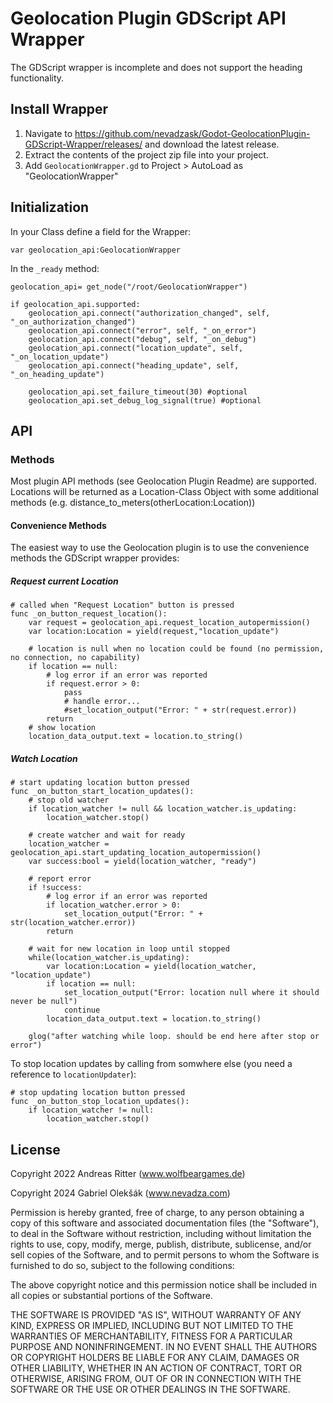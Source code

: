 # Geolocation Plugin GDScript API Wrapper

<!-- C# Wrapper Class for easier usage of the Godot Geolocation Plugin for Android (<https://github.com/WolfBearGames/Godot-GeolocationPlugin-Android>) and iOS (<https://github.com/WolfBearGames/Godot-GeolocationPlugin-iOS>) -->

The GDScript wrapper is incomplete and does not support the heading functionality.

<!-- ## Usage Example (Example App) -->

<!-- <https://github.com/WolfBearGames/GeolocationTestApp> -->

## Install Wrapper

1. Navigate to <https://github.com/nevadzask/Godot-GeolocationPlugin-GDScript-Wrapper/releases/> and download the latest release.
2. Extract the contents of the project zip file into your project. 
3. Add `GeolocationWrapper.gd` to Project > AutoLoad as "GeolocationWrapper"

## Initialization

In your Class define a field for the Wrapper:

```gdscript
var geolocation_api:GeolocationWrapper
```

In the `_ready` method:

```gdscript
geolocation_api= get_node("/root/GeolocationWrapper")

if geolocation_api.supported:
    geolocation_api.connect("authorization_changed", self, "_on_authorization_changed")
    geolocation_api.connect("error", self, "_on_error")
    geolocation_api.connect("debug", self, "_on_debug")
    geolocation_api.connect("location_update", self, "_on_location_update")
    geolocation_api.connect("heading_update", self, "_on_heading_update")

    geolocation_api.set_failure_timeout(30) #optional
    geolocation_api.set_debug_log_signal(true) #optional
```

## API

### Methods

Most plugin API methods (see Geolocation Plugin Readme) are supported.
Locations will be returned as a Location-Class Object with some additional methods (e.g. distance_to_meters(otherLocation:Location))

#### Convenience Methods

The easiest way to use the Geolocation plugin is to use the convenience methods the GDScript wrapper provides:

##### Request current Location

```gdscript
# called when "Request Location" button is pressed
func _on_button_request_location():
    var request = geolocation_api.request_location_autopermission()
    var location:Location = yield(request,"location_update")

    # location is null when no location could be found (no permission, no connection, no capability)
    if location == null:
        # log error if an error was reported
        if request.error > 0:
            pass
            # handle error...
            #set_location_output("Error: " + str(request.error))
        return
    # show location 
    location_data_output.text = location.to_string()
```

##### Watch Location

```gdscript
# start updating location button pressed
func _on_button_start_location_updates():
    # stop old watcher
    if location_watcher != null && location_watcher.is_updating:
        location_watcher.stop()
        
    # create watcher and wait for ready
    location_watcher = geolocation_api.start_updating_location_autopermission()
    var success:bool = yield(location_watcher, "ready")
        
    # report error
    if !success:
        # log error if an error was reported
        if location_watcher.error > 0:
            set_location_output("Error: " + str(location_watcher.error))
        return
        
    # wait for new location in loop until stopped
    while(location_watcher.is_updating):
        var location:Location = yield(location_watcher, "location_update")
        if location == null:
            set_location_output("Error: location null where it should never be null")
            continue
        location_data_output.text = location.to_string()

    glog("after watching while loop. should be end here after stop or error")
```

To stop location updates by calling from somwhere else (you need a reference to `locationUpdater`):

```gdscript
# stop updating location button pressed
func _on_button_stop_location_updates():
    if location_watcher != null:
        location_watcher.stop()
```

## License

Copyright 2022 Andreas Ritter (www.wolfbeargames.de)

Copyright 2024 Gabriel Olekšák (www.nevadza.com)

Permission is hereby granted, free of charge, to any person obtaining a copy of this software and associated documentation files (the "Software"), to deal in the Software without restriction, including without limitation the rights to use, copy, modify, merge, publish, distribute, sublicense, and/or sell copies of the Software, and to permit persons to whom the Software is furnished to do so, subject to the following conditions:

The above copyright notice and this permission notice shall be included in all copies or substantial portions of the Software.

THE SOFTWARE IS PROVIDED "AS IS", WITHOUT WARRANTY OF ANY KIND, EXPRESS OR IMPLIED, INCLUDING BUT NOT LIMITED TO THE WARRANTIES OF MERCHANTABILITY, FITNESS FOR A PARTICULAR PURPOSE AND NONINFRINGEMENT. IN NO EVENT SHALL THE AUTHORS OR COPYRIGHT HOLDERS BE LIABLE FOR ANY CLAIM, DAMAGES OR OTHER LIABILITY, WHETHER IN AN ACTION OF CONTRACT, TORT OR OTHERWISE, ARISING FROM, OUT OF OR IN CONNECTION WITH THE SOFTWARE OR THE USE OR OTHER DEALINGS IN THE SOFTWARE.
